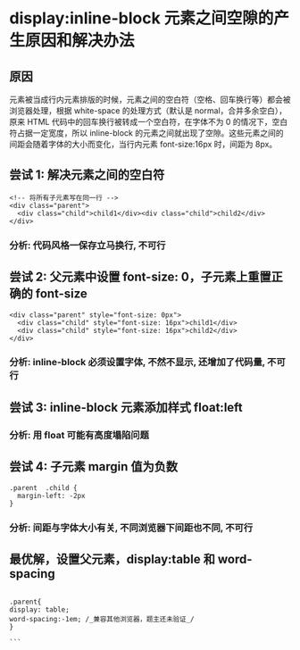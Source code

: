 # display:inline-block 元素之间空隙的产生原因和解决办法

## 原因

元素被当成行内元素排版的时候，元素之间的空白符（空格、回车换行等）都会被浏览器处理，根据 white-space 的处理方式（默认是 normal，合并多余空白），原来 HTML 代码中的回车换行被转成一个空白符，在字体不为 0 的情况下，空白符占据一定宽度，所以 inline-block 的元素之间就出现了空隙。这些元素之间的间距会随着字体的大小而变化，当行内元素 font-size:16px 时，间距为 8px。

## 尝试 1: 解决元素之间的空白符

```
<!-- 将所有子元素写在同一行 -->
<div class="parent">
  <div class="child">child1</div><div class="child">child2</div>
</div>
```

### 分析: 代码风格一保存立马换行, 不可行

## 尝试 2: 父元素中设置 font-size: 0，子元素上重置正确的 font-size

```
<div class="parent" style="font-size: 0px">
  <div class="child" style="font-size: 16px">child1</div>
  <div class="child" style="font-size: 16px">child2</div>
</div>
```

### 分析: inline-block 必须设置字体, 不然不显示, 还增加了代码量, 不可行

## 尝试 3: inline-block 元素添加样式 float:left

### 分析: 用 float 可能有高度塌陷问题

## 尝试 4: 子元素 margin 值为负数

```
.parent  .child {
  margin-left: -2px
}
```

### 分析: 间距与字体大小有关, 不同浏览器下间距也不同, 不可行

## 最优解，设置父元素，display:table 和 word-spacing

````

.parent{
display: table;
word-spacing:-1em; /_兼容其他浏览器，题主还未验证_/
}

```

````
